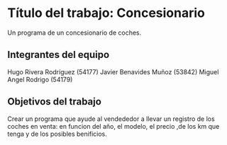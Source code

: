 # Título del trabajo: Concesionario
Un programa de un concesionario de coches.

## Integrantes del equipo

Hugo Rivera Rodríguez (54177) Javier Benavides Muñoz (53842) Miguel Angel Rodrigo  (54179)

## Objetivos del trabajo

Crear un programa que ayude al vendededor a llevar un registro de los coches en venta:
en funcion del año, el modelo, el precio ,de los km  que tenga y de los posibles benificios.

